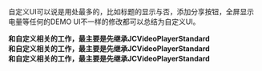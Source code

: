 自定义UI可以说是用处最多的，比如标题的显示与否，添加分享按钮，全屏显示电量等任何的DEMO UI不一样的修改都可以总结为自定义UI。

**和自定义相关的工作，最主要是先继承JCVideoPlayerStandard**<br />
**和自定义相关的工作，最主要是先继承JCVideoPlayerStandard**<br />
**和自定义相关的工作，最主要是先继承JCVideoPlayerStandard**

